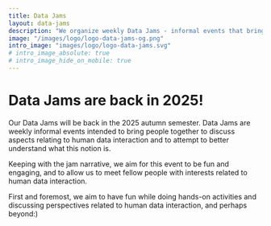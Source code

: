 ```yaml
---
title: Data Jams
layout: data-jams
description: "We organize weekly Data Jams - informal events that bring people together to discuss aspects relating to human data interaction and to attempt to better understand what this notion is."
image: "/images/logo/logo-data-jams-og.png"
intro_image: "images/logo/logo-data-jams.svg"
# intro_image_absolute: true
# intro_image_hide_on_mobile: true
---
```


# Data Jams are back in 2025!

Our Data Jams will be back in the 2025 autumn semester.
Data Jams are weekly informal events intended to bring people together to discuss aspects relating to human data interaction and to attempt to better understand what this notion is.

Keeping with the jam narrative, we aim for this event to be fun and engaging, and to allow us to meet fellow people with interests related to human data interaction.

First and foremost, we aim to have fun while doing hands-on activities and discussing perspectives related to human data interaction, and perhaps beyond:)

